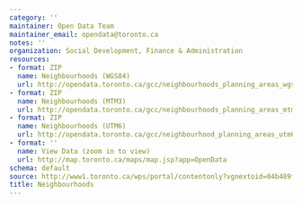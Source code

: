 ```yaml
---
category: ''
maintainer: Open Data Team
maintainer_email: opendata@toronto.ca
notes: ''
organization: Social Development, Finance & Administration
resources:
- format: ZIP
  name: Neighbourhoods (WGS84)
  url: http://opendata.toronto.ca/gcc/neighbourhoods_planning_areas_wgs84.zip
- format: ZIP
  name: Neighbourhoods (MTM3)
  url: http://opendata.toronto.ca/gcc/neighbourhoods_planning_areas_mtm3.zip
- format: ZIP
  name: Neighbourhoods (UTM6)
  url: http://opendata.toronto.ca/gcc/neighbourhood_planning_areas_utm6.zip
- format: ''
  name: View Data (zoom in to view)
  url: http://map.toronto.ca/maps/map.jsp?app=OpenData
schema: default
source: http://www1.toronto.ca/wps/portal/contentonly?vgnextoid=04b489fe9c18b210VgnVCM1000003dd60f89RCRD&vgnextchannel=1a66e03bb8d1e310VgnVCM10000071d60f89RCRD
title: Neighbourhoods
---
```

